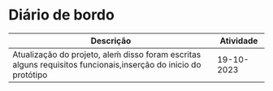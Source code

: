 # Diário de bordo
|Descrição|Atividade|
|-|-|
|Atualização do projeto, aleḿ disso foram escritas alguns requisitos funcionais,inserção do inicio do protótipo|19-10-2023|